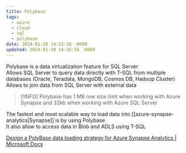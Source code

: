 ```yaml
---
title: Polybase
tags:
  - azure
  - cloud
  - sql
  - polybase
date: 2024-01-28 14:15:56 -0600
updated: 2024-01-28 14:15:56 -0600
---
```


Polybase is a data virtualization feature for SQL Server  
Allows SQL Server to query data directly with T-SQL from multiple databases (Oracle, Teradata, MongoDB, Cosmos DB, Hadoop Cluster)  
Allows to join data from SQL Server with external data

 > [!INFO]
 > Polybase has 1 MB row size limit when working with Azure Synapse and 32kb when working with Azure SQL Server

The fastest and most scalable way to load data into [[azure-synapse-analytics|Synapse]] is by using Polybase  
It also allow to access data in Blob and ADLS using T-SQL

[Design a PolyBase data loading strategy for Azure Synapse Analytics | Microsoft Docs](https://docs.microsoft.com/en-us/azure/synapse-analytics/sql/load-data-overview)
